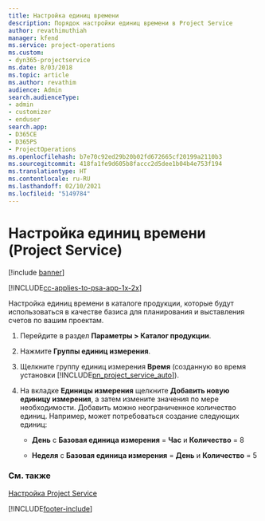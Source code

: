 ```yaml
---
title: Настройка единиц времени
description: Порядок настройки единиц времени в Project Service
author: revathimuthiah
manager: kfend
ms.service: project-operations
ms.custom:
- dyn365-projectservice
ms.date: 8/03/2018
ms.topic: article
ms.author: revathim
audience: Admin
search.audienceType:
- admin
- customizer
- enduser
search.app:
- D365CE
- D365PS
- ProjectOperations
ms.openlocfilehash: b7e70c92ed29b20b02fd672665cf20199a2110b3
ms.sourcegitcommit: 418fa1fe9d605b8faccc2d5dee1b04b4e753f194
ms.translationtype: HT
ms.contentlocale: ru-RU
ms.lasthandoff: 02/10/2021
ms.locfileid: "5149784"
---
```

# <a name="set-up-time-units-project-service"></a>Настройка единиц времени (Project Service)

[!include [banner](../includes/psa-now-project-operations.md)]

[!INCLUDE[cc-applies-to-psa-app-1x-2x](../includes/cc-applies-to-psa-app-1x-2x.md)]

Настройка единиц времени в каталоге продукции, которые будут использоваться в качестве базиса для планирования и выставления счетов по вашим проектам.  
  
1. Перейдите в раздел **Параметры > Каталог продукции**.  
  
2. Нажмите **Группы единиц измерения**.  
  
3. Щелкните группу единиц измерения **Время** (созданную во время установки [!INCLUDE[pn_project_service_auto](../includes/pn-project-service-auto.md)]).  
  
4. На вкладке **Единицы измерения** щелкните **Добавить новую единицу измерения**, а затем измените значения по мере необходимости. Добавить можно неограниченное количество единиц. Например, может потребоваться создание следующих единиц:  
  
   - **День** с **Базовая единица измерения** = **Час** и **Количество** = 8  
  
   - **Неделя** с **Базовая единица измерения** = **День** и **Количество** = 5  
  
### <a name="see-also"></a>См. также  
 [Настройка Project Service](../psa/configure.md)


[!INCLUDE[footer-include](../includes/footer-banner.md)]